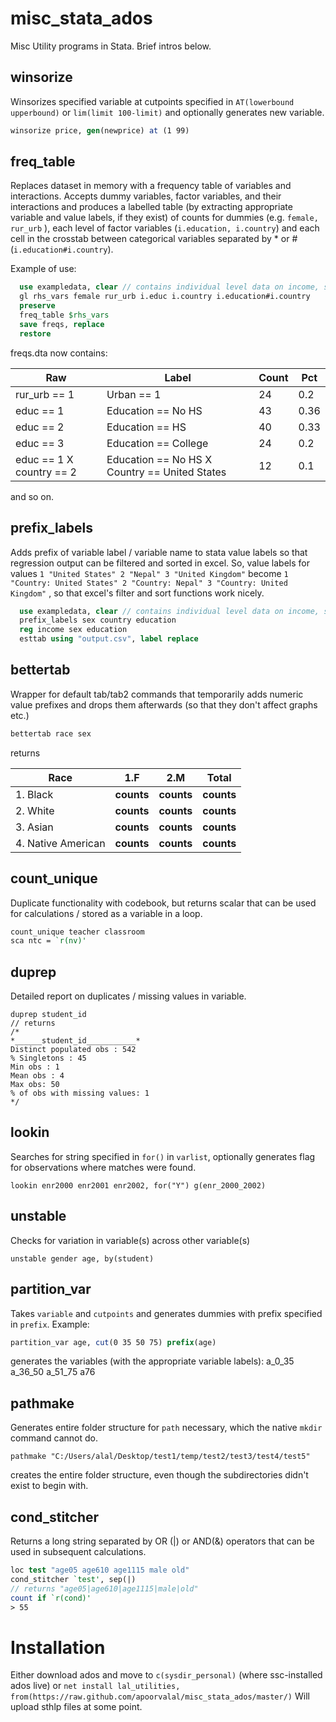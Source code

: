 # misc_stata_ados
Misc Utility programs in Stata. Brief intros below.

## winsorize
Winsorizes specified variable at cutpoints specified in `AT(lowerbound upperbound)` or `lim(limit 100-limit)` and optionally generates new variable.

```stata
winsorize price, gen(newprice) at (1 99)

```
## freq_table
Replaces dataset in memory with a frequency table of variables and interactions. Accepts dummy variables, factor variables, and their interactions and produces a labelled table (by extracting appropriate variable and value labels, if they exist) of counts for dummies (e.g. `female, rur_urb` ), each level of factor variables (`i.education, i.country`) and each cell in the crosstab between categorical variables separated by * or # (`i.education#i.country`).

Example of use:
```stata
  use exampledata, clear // contains individual level data on income, sex, education, country, rural/urban location
  gl rhs_vars female rur_urb i.educ i.country i.education#i.country
  preserve
  freq_table $rhs_vars
  save freqs, replace
  restore
```
freqs.dta now contains:

| Raw                       | Label                                         | Count | Pct  |
|---------------------------|-----------------------------------------------|-------|------|
| rur_urb == 1              | Urban == 1                                    | 24    | 0.2  |
| educ == 1                 | Education == No HS                            | 43    | 0.36 |
| educ == 2                 | Education == HS                               | 40    | 0.33 |
| educ == 3                 | Education == College                          | 24    | 0.2  |
| educ == 1 X country == 2  | Education == No HS X Country == United States | 12    | 0.1  |

and so on. 


## prefix_labels
Adds prefix of variable label / variable name to stata value labels so that regression output can be filtered and sorted in excel. So, value labels for values `1 "United States" 2 "Nepal" 3 "United Kingdom"` become ` 1 "Country: United States" 2 "Country: Nepal" 3 "Country: United Kingdom" ` , so that excel's filter and sort functions work nicely. 

```stata
  use exampledata, clear // contains individual level data on income, sex, education, country, rural/urban location
  prefix_labels sex country education
  reg income sex education 
  esttab using "output.csv", label replace
```
## bettertab
Wrapper for default tab/tab2 commands that temporarily adds numeric value prefixes and drops them afterwards (so that they don't affect graphs etc.)
```stata
bettertab race sex
```
returns

| Race                      | 1.F                         | 2.M              | Total    |       
|---------------------------|-----------------------------|------------------|----------|       
| 1. Black                  | **counts**                  | **counts**       |**counts**|       
| 2. White                  | **counts**                  | **counts**       |**counts**|       
| 3. Asian                  | **counts**                  | **counts**       |**counts**|       
| 4. Native American        | **counts**                  | **counts**       |**counts**|       

## count_unique
Duplicate functionality with codebook, but returns scalar that can be used for calculations / stored as a variable in a loop.
```stata
count_unique teacher classroom
sca ntc = `r(nv)'
```
## duprep
Detailed report on duplicates / missing values in variable.

```
duprep student_id 
// returns
/*
*______student_id___________*
Distinct populated obs : 542
% Singletons : 45
Min obs : 1
Mean obs : 4
Max obs: 50
% of obs with missing values: 1
*/

```
## lookin
Searches for string specified in `for()` in `varlist`, optionally generates flag for observations where matches were found.
```
lookin enr2000 enr2001 enr2002, for("Y") g(enr_2000_2002)
```
## unstable
Checks for variation in variable(s) across other variable(s)
```
unstable gender age, by(student)
```
## partition_var
Takes `variable` and `cutpoints` and generates dummies with prefix specified in `prefix`. Example:
```stata
partition_var age, cut(0 35 50 75) prefix(age)
```
generates the variables (with the appropriate variable labels):
a_0_35
a_36_50
a_51_75
a76

## pathmake
Generates entire folder structure for `path` necessary, which the native `mkdir` command cannot do. 
```
pathmake "C:/Users/alal/Desktop/test1/temp/test2/test3/test4/test5"
```
creates the entire folder structure, even though the subdirectories didn't exist to begin with. 

## cond_stitcher
Returns a long string separated by OR (|) or AND(&) operators that can be used in subsequent calculations. 
```stata
loc test "age05 age610 age1115 male old"
cond_stitcher `test', sep(|)
// returns "age05|age610|age1115|male|old"
count if `r(cond)'   
> 55 
``` 



# Installation
Either download ados and move to `c(sysdir_personal)` (where ssc-installed ados live) 
or  `net install lal_utilities, from(https://raw.github.com/apoorvalal/misc_stata_ados/master/)`
Will upload sthlp files at some point. 

